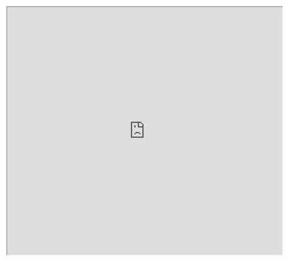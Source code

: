 <iframe  width="720" height="650" src="https://docs.godotengine.org/en/stable/index.html"></iframe>
